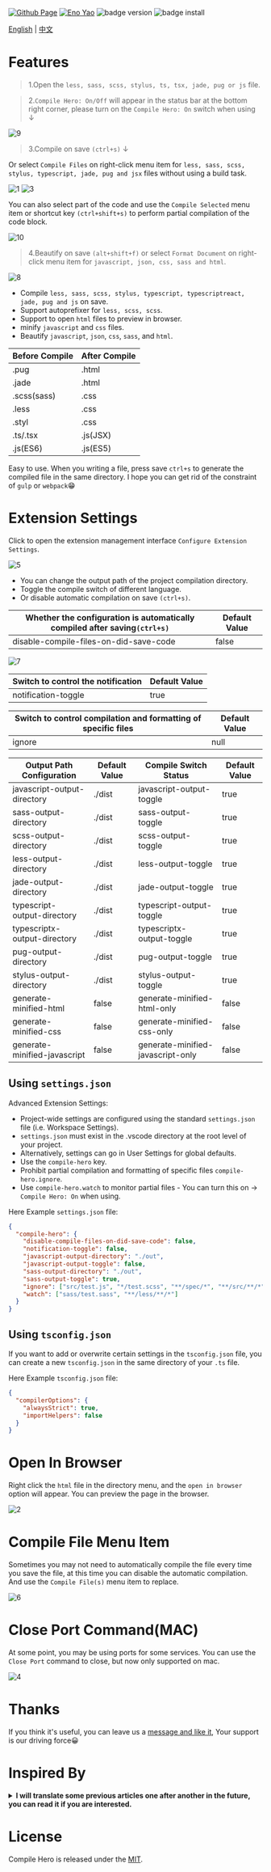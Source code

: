 <a href="https://github.com/Wscats/compile-hero"><img src="https://img.shields.io/badge/Github Page-Wscats-yellow" alt="Github Page" /></a>
<a href="https://github.com/Wscats"><img src="https://img.shields.io/badge/Author-Eno Yao-blueviolet" alt="Eno Yao" /></a>
![badge version](https://vsmarketplacebadge.apphb.com/version-short/wscats.eno.svg?color=blue&style=flat-square)
![badge install](https://vsmarketplacebadge.apphb.com/installs-short/wscats.eno.svg?color=brightgreen&style=flat-square)

[English](https://github.com/Wscats/compile-hero/blob/master/README.md) | [中文](https://gitee.com/wscats/compile-hero/blob/master/README.CN.md)

# Features

<!-- Easily work with `less, sass, scss, stylus, typescript, jade, pug and jsx` files in Visual Studio Code. -->

> 1.Open the `less, sass, scss, stylus, ts, tsx, jade, pug or js` file.

> 2.`Compile Hero: On/Off` will appear in the status bar at the bottom right corner, please turn on the `Compile Hero: On` switch when using ↓

![9](https://user-images.githubusercontent.com/17243165/100497845-f3341980-3198-11eb-83bc-c551e17b0b84.png)

> 3.Compile on save `(ctrl+s)` ↓

Or select `Compile Files` on right-click menu item for `less, sass, scss, stylus, typescript, jade, pug and jsx` files without using a build task.

![1](https://user-images.githubusercontent.com/17243165/100497832-e1eb0d00-3198-11eb-967e-78d6736e5b6e.gif)
![3](https://user-images.githubusercontent.com/17243165/100497822-d7307800-3198-11eb-9a06-7b96c0862767.gif)

You can also select part of the code and use the `Compile Selected` menu item or shortcut key `(ctrl+shift+s)` to perform partial compilation of the code block.

![10](https://user-images.githubusercontent.com/17243165/100497811-c253e480-3198-11eb-894d-e0b28d84905a.gif)

> 4.Beautify on save `(alt+shift+f)` or select `Format Document` on right-click menu item for `javascript, json, css, sass and html`.

![8](https://user-images.githubusercontent.com/17243165/100497793-ae0fe780-3198-11eb-8b69-9c621a0cc9c6.gif)

- Compile `less, sass, scss, stylus, typescript, typescriptreact, jade, pug and js` on save.
- Support autoprefixer for `less, scss, scss`.
- Support to open `html` files to preview in browser.
- minify `javascript` and `css` files.
- Beautify `javascript`, `json`, `css`, `sass`, and `html`.

| Before Compile | After Compile |
| -------------- | ------------- |
| .pug           | .html         |
| .jade          | .html         |
| .scss(sass)    | .css          |
| .less          | .css          |
| .styl          | .css          |
| .ts/.tsx       | .js(JSX)      |
| .js(ES6)       | .js(ES5)      |

Easy to use. When you writing a file, press save `ctrl+s` to generate the compiled file in the same directory. I hope you can get rid of the constraint of `gulp` or `webpack`😁

# Extension Settings

Click to open the extension management interface `Configure Extension Settings`.

![5](https://user-images.githubusercontent.com/17243165/100497777-92a4dc80-3198-11eb-86cf-e2dda4b4967f.gif)

- You can change the output path of the project compilation directory.
- Toggle the compile switch of different language.
- Or disable automatic compilation on save `(ctrl+s)`.

| Whether the configuration is automatically compiled after saving`(ctrl+s)` | Default Value |
| -------------------------------------------------------------------------- | ------------- |
| disable-compile-files-on-did-save-code                                     | false         |

![7](https://user-images.githubusercontent.com/17243165/100497765-81f46680-3198-11eb-9597-bbcdc1e7726e.gif)

| Switch to control the notification | Default Value |
| ---------------------------------- | ------------- |
| notification-toggle                | true          |

| Switch to control compilation and formatting of specific files | Default Value |
| -------------------------------------------------------------- | ------------- |
| ignore                                                         | null          |

| Output Path Configuration    | Default Value | Compile Switch Status             | Default Value |
| ---------------------------- | ------------- | --------------------------------- | ------------- |
| javascript-output-directory  | ./dist        | javascript-output-toggle          | true          |
| sass-output-directory        | ./dist        | sass-output-toggle                | true          |
| scss-output-directory        | ./dist        | scss-output-toggle                | true          |
| less-output-directory        | ./dist        | less-output-toggle                | true          |
| jade-output-directory        | ./dist        | jade-output-toggle                | true          |
| typescript-output-directory  | ./dist        | typescript-output-toggle          | true          |
| typescriptx-output-directory | ./dist        | typescriptx-output-toggle         | true          |
| pug-output-directory         | ./dist        | pug-output-toggle                 | true          |
| stylus-output-directory      | ./dist        | stylus-output-toggle              | true          |
| generate-minified-html       | false         | generate-minified-html-only       | false         |
| generate-minified-css        | false         | generate-minified-css-only        | false         |
| generate-minified-javascript | false         | generate-minified-javascript-only | false         |

## Using `settings.json`

Advanced Extension Settings:

- Project-wide settings are configured using the standard `settings.json` file (i.e. Workspace Settings).
- `settings.json` must exist in the .vscode directory at the root level of your project.
- Alternatively, settings can go in User Settings for global defaults.
- Use the `compile-hero` key.
- Prohibit partial compilation and formatting of specific files `compile-hero.ignore`.
- Use `compile-hero.watch` to monitor partial files - You can turn this on -> `Compile Hero: On` when using.

Here Example `settings.json` file:

```json
{
  "compile-hero": {
    "disable-compile-files-on-did-save-code": false,
    "notification-toggle": false,
    "javascript-output-directory": "./out",
    "javascript-output-toggle": false,
    "sass-output-directory": "./out",
    "sass-output-toggle": true,
    "ignore": ["src/test.js", "*/test.scss", "**/spec/*", "**/src/**/*"],
    "watch": ["sass/test.sass", "**/less/**/*"]
  }
}
```

## Using `tsconfig.json`

If you want to add or overwrite certain settings in the `tsconfig.json` file, you can create a new `tsconfig.json` in the same directory of your `.ts` file.

Here Example `tsconfig.json` file:

```json
{
  "compilerOptions": {
    "alwaysStrict": true,
    "importHelpers": false
  }
}
```

# Open In Browser

Right click the `html` file in the directory menu, and the `open in browser` option will appear. You can preview the page in the browser.

![2](https://user-images.githubusercontent.com/17243165/100497736-596c6c80-3198-11eb-8bac-3006d381b7a2.gif)

# Compile File Menu Item

Sometimes you may not need to automatically compile the file every time you save the file, at this time you can disable the automatic compilation. And use the `Compile File(s)` menu item to replace.

![6](https://user-images.githubusercontent.com/17243165/100497686-1611fe00-3198-11eb-9b9c-9142901ac2dc.gif)

# Close Port Command(MAC)

At some point, you may be using ports for some services. You can use the `Close Port` command to close, but now only supported on mac.

![4](https://user-images.githubusercontent.com/17243165/100497713-422d7f00-3198-11eb-8e63-53573a71e62b.gif)

# Thanks

<!-- <details><summary><b>Tencent Alloyteam Team && Qian Feng Team</b></summary>

| [<img src="https://avatars1.githubusercontent.com/u/17243165?s=460&v=4" width="60px;"/><br /><sub>Eno Yao</sub>](https://github.com/Wscats) | [<img src="https://avatars2.githubusercontent.com/u/5805270?s=460&v=4" width="60px;"/><br /><sub>Aaron Xie</sub>](https://github.com/aaron-xie) | [<img src="https://avatars3.githubusercontent.com/u/12515367?s=460&v=4" width="60px;"/><br /><sub>DK Lan</sub>](https://github.com/dk-lan) | [<img src="https://avatars1.githubusercontent.com/u/30917929?s=460&v=4" width="60px;"/><br /><sub>Yong</sub>](https://github.com/flowerField) | [<img src="https://avatars3.githubusercontent.com/u/33544236?s=460&v=4" width="60px;"/><br /><sub>Li Ting</sub>](https://github.com/Liting1) | <img src="https://avatars2.githubusercontent.com/u/50255537?s=400&u=cfd51a5f46862d14e92e032a5b7ec073b67a904b&v=4" width="60px;"/><br /><sub>Xin</sub> | [<img src="https://avatars0.githubusercontent.com/u/39754159?s=400&v=4" width="60px;"/><br /><sub>Lemon</sub>](https://github.com/lemonyyye) | [<img src="https://avatars3.githubusercontent.com/u/31915459?s=400&u=11ea9bc9baa62784208a29dddcd0a77789e9620f&v=4" width="60px;"/><br /><sub>Jing</sub>](https://github.com/vickySC) | [<img src="https://avatars2.githubusercontent.com/u/24653988?s=400&u=76227871dea8d4b57162093fde63b7d52910145d&v=4" width="60px;"/><br /><sub>Lin</sub>](https://github.com/shirley3790) | [<img src="https://avatars2.githubusercontent.com/u/23230108?s=460&v=4" width="60px;"/><br /><sub>Tian Fly</sub>](https://github.com/tiantengfly) |
| - | - | - | - | - | - | - | - | - | - |

If you enjoy front end, you should have it! Xie, Yao, Yong, Ting, Jing, Lin, Tian, Xin, Xia, DK and Lemon, thanks to my team for their efforts ~ Waiting for you in our heart！

</details> -->

If you think it's useful, you can leave us a [message and like it](https://marketplace.visualstudio.com/items?itemName=Wscats.eno&ssr=false#review-details), Your support is our driving force😀

# Inspired By

<!-- I will translate some previous articles one after another in the future, you can read it if you are interested: -->

<details><summary><b>I will translate some previous articles one after another in the future, you can read it if you are interested.</b></summary>

- [How do I use the simplest front end technology to reveal the principles behind those gray industries](https://github.com/Wscats/articles/issues/91)
- [How do I use front-end technology to get the VIP of XXOO website](https://github.com/Wscats/articles/issues/62)
- [How do I realize the WeChat mini game jump one jump plugin](https://github.com/Wscats/wechat-jump-game)
- ...
</details>

# License

Compile Hero is released under the [MIT](http://opensource.org/licenses/MIT).

<!-- ![badge rate](https://vsmarketplacebadge.apphb.com/rating-short/wscats.eno.svg?color=red&style=flat-square) -->
<!-- ![badge download](https://vsmarketplacebadge.apphb.com/downloads-short/wscats.eno.svg?color=orange&style=flat-square) -->
<!-- <a href="https://marketplace.visualstudio.com/items?itemName=Wscats.eno"><img src="https://img.shields.io/badge/Macketplace-v2.00-brightgreen" alt="Macketplace" /></a> -->
<!-- <a href="https://marketplace.visualstudio.com/items?itemName=Wscats.eno"><img src="https://img.shields.io/badge/Download-3M+-orange" alt="Download" /></a> -->
